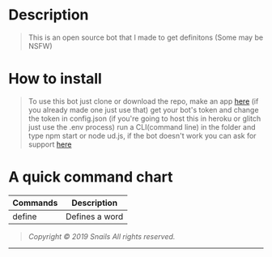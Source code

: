 # Description
>This is an open source bot that I made to get definitons (Some may be NSFW)

# How to install
>To use this bot just clone or download the repo, make an app [here](https://discordapp.com/developers) (if you already made one just use that) get your bot's token and change the token in config.json (if you're going to host this in heroku or glitch just use the .env process) run a CLI(command line) in the folder and type npm start or node ud.js, if the bot doesn't work you can ask for support [here]()


# A quick command chart

| Commands | Description |
|----------|-------------|
|  define  | Defines a word|

>*Copyright © 2019 Snails All rights reserved.*
---
